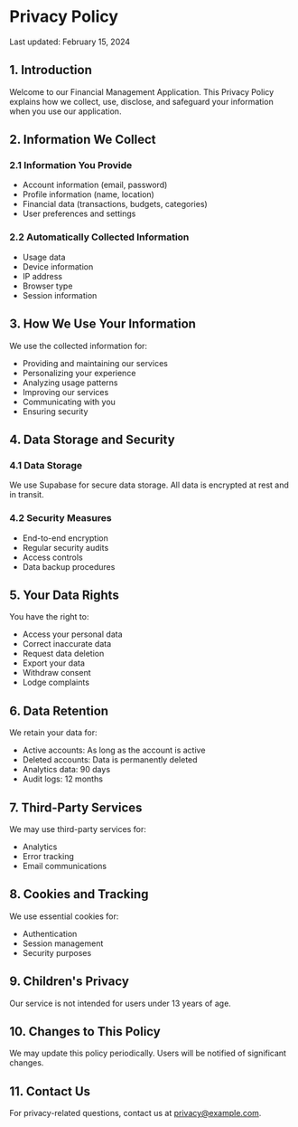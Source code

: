 # Privacy Policy

Last updated: February 15, 2024

## 1. Introduction

Welcome to our Financial Management Application. This Privacy Policy explains how we collect, use, disclose, and safeguard your information when you use our application.

## 2. Information We Collect

### 2.1 Information You Provide
- Account information (email, password)
- Profile information (name, location)
- Financial data (transactions, budgets, categories)
- User preferences and settings

### 2.2 Automatically Collected Information
- Usage data
- Device information
- IP address
- Browser type
- Session information

## 3. How We Use Your Information

We use the collected information for:
- Providing and maintaining our services
- Personalizing your experience
- Analyzing usage patterns
- Improving our services
- Communicating with you
- Ensuring security

## 4. Data Storage and Security

### 4.1 Data Storage
We use Supabase for secure data storage. All data is encrypted at rest and in transit.

### 4.2 Security Measures
- End-to-end encryption
- Regular security audits
- Access controls
- Data backup procedures

## 5. Your Data Rights

You have the right to:
- Access your personal data
- Correct inaccurate data
- Request data deletion
- Export your data
- Withdraw consent
- Lodge complaints

## 6. Data Retention

We retain your data for:
- Active accounts: As long as the account is active
- Deleted accounts: Data is permanently deleted
- Analytics data: 90 days
- Audit logs: 12 months

## 7. Third-Party Services

We may use third-party services for:
- Analytics
- Error tracking
- Email communications

## 8. Cookies and Tracking

We use essential cookies for:
- Authentication
- Session management
- Security purposes

## 9. Children's Privacy

Our service is not intended for users under 13 years of age.

## 10. Changes to This Policy

We may update this policy periodically. Users will be notified of significant changes.

## 11. Contact Us

For privacy-related questions, contact us at privacy@example.com.